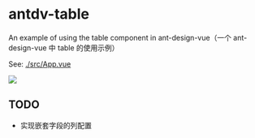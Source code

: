 # antdv-table

An example of using the table component in ant-design-vue（一个 ant-design-vue 中 table 的使用示例）

See: [./src/App.vue](./src/App.vue)

![](./preview.gif)

## TODO

- 实现嵌套字段的列配置
